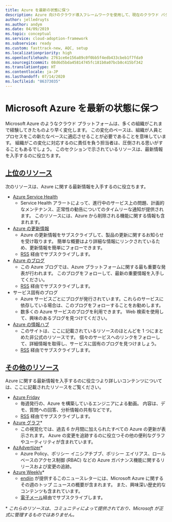 ```yaml
---
title: Azure を最新の状態に保つ
description: Azure 向けのクラウド導入フレームワークを使用して、現在のクラウド パターンを常に最新の状態に保ち、変更を管理する方法について学習します。
author: jelledruyts
ms.author: andym
ms.date: 04/09/2019
ms.topic: conceptual
ms.service: cloud-adoption-framework
ms.subservice: ready
ms.custom: fasttrack-new, AQC, setup
ms.localizationpriority: high
ms.openlocfilehash: 2761ce6e156a89c0f0bb5f4edb433cbeb1f7fda9
ms.sourcegitcommit: 08d6d5bda45814745fc181b0a07bcb8c415bf342
ms.translationtype: HT
ms.contentlocale: ja-JP
ms.lasthandoff: 07/14/2020
ms.locfileid: "86373035"
---
```

<!-- cSpell:ignore jelledruyts andym endjin -->

# <a name="stay-current-with-microsoft-azure"></a>Microsoft Azure を最新の状態に保つ

Microsoft Azure のようなクラウド プラットフォームは、多くの組織がこれまで経験してきたものより早く変化します。 この変化のペースは、組織が人員とプロセスをこの新たなペースに適応させることが必要であることを意味しています。 組織がこの変化に対応するのに責任を負う担当者は、圧倒される思いがすることもあるでしょう。 このセクションで示されているリソースは、最新情報を入手するのに役立ちます。

<!-- markdownlint-disable MD025 -->

## <a name="top-resources"></a>[上位のリソース](#tab/TopResources)

<!-- markdownlint-enable MD025 -->

次のリソースは、Azure に関する最新情報を入手するのに役立ちます。

- [Azure Service Health](https://docs.microsoft.com/azure/service-health/service-health-overview)
  - Service Health アラートによって、進行中のサービス上の問題、計画的なメンテナンス、正常性の勧告についてのタイムリーな通知が提供されます。 このリソースには、Azure から削除される機能に関する情報も含まれます。
- [Azure の更新情報](https://azure.microsoft.com/updates)
  - Azure の更新情報をサブスクライブして、製品の更新に関するお知らせを受け取ります。 簡単な概要はより詳細な情報にリンクされているため、更新情報を簡単にフォローできます。
  - [RSS](https://azurecomcdn.azureedge.net/updates/feed) 経由でサブスクライブします。
- [Azure のブログ](https://azure.microsoft.com/blog)
  - この Azure ブログでは、Azure プラットフォームに関する最も重要な発表が行われます。 このブログをフォローして、最新の重要情報を入手してください。
  - [RSS](https://azurecomcdn.azureedge.net/blog/feed) 経由でサブスクライブします。
- サービス固有のブログ
  - Azure サービスごとにブログが発行されています。これらのサービスに依存している場合は、このブログをフォローすることをお勧めします。
  - 数多くの Azure サービスのブログを利用できます。 Web 検索を使用して、興味のあるブログを見つけてください。
- [Azure の情報ハブ](https://azureinfohub.azurewebsites.net)
  - このサイトは、ここに記載されているリソースのほとんどを 1 つにまとめた非公式のリソースです。 個々のサービスへのリンクをフォローして、詳細情報を取得し、サービスに固有のブログを見つけましょう。
  - [RSS](https://azureinfohub.azurewebsites.net/Feed?serviceTitle=Azure) 経由でサブスクライブします。

<!-- markdownlint-disable MD025 -->

## <a name="additional-resources"></a>[その他のリソース](#tab/AdditionalResources)

<!-- markdownlint-enable MD025 -->

Azure に関する最新情報を入手するのに役立つより詳しいコンテンツについては、ここに記載されたリソースをご覧ください。

- [Azure Friday](https://channel9.msdn.com/Shows/Azure-Friday)
  - 毎週発行の、Azure を構築しているエンジニアによる動画。 内容は、デモ、質問への回答、分析情報の共有などです。
  - [RSS](https://channel9.msdn.com/Shows/Azure-Friday/feed) 経由でサブスクライブします。
- [Azure グラフ](https://azurecharts.com)*
  - この視覚化では、過去 6 か月間に加えられたすべての Azure の更新が表示されます。 Azure の変更を追跡するのに役立つその他の便利なグラフやユーティリティが含まれています。
- [AzAdvertizer](https://www.azadvertizer.net)*
  - Azure Policy、ポリシー イニシアチブブ、ポリシー エイリアス、ロールベースのアクセス制御 (RBAC) などの Azure ガバナンス機能に関するリリースおよび変更の追跡。
- [Azure Weekly](https://azureweekly.info)*
  - [endjin](https://endjin.com) が提供するこのニュースレターには、Microsoft Azure に関するその週のトップ ニュースの概要が含まれます。 また、興味深い歴史的なコンテンツも含まれています。
  - [電子メール](https://azureweekly.info)経由でサブスクライブします。

\* _これらのリソースは、コミュニティによって提供されており、Microsoft が正式に管理するものではありません。_
